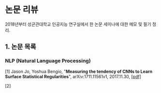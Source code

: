 # 논문 리뷰
2018년부터 성균관대학교 인공지능 연구실에서 한 논문 세미나에 대한 메모 및 필기 정리.

## 1. 논문 목록
### NLP (Natural Language Processing)
[1] Jason Jo, Yoshua Bengio, "**Measuring the tendency of CNNs to Learn Surface Statistical Regularities**", arXiv:1711.11561v1, 2017.11.30, [[pdf]](https://arxiv.org/pdf/1711.11561.pdf)

[2] 
